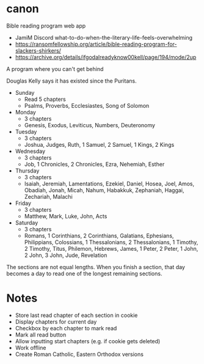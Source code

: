 # canon
Bible reading program web app

- JamiM Discord what-to-do-when-the-literary-life-feels-overwhelming
- https://ransomfellowship.org/article/bible-reading-program-for-slackers-shirkers/
- https://archive.org/details/ifgodalreadyknow00kell/page/194/mode/2up

A program where you can't get behind

Douglas Kelly says it has existed since the Puritans.

- Sunday
    - Read 5 chapters
    - Psalms, Proverbs, Ecclesiastes, Song of Solomon
- Monday
    - 3 chapters
    - Genesis, Exodus, Leviticus, Numbers, Deuteronomy
- Tuesday
    - 3 chapters
    - Joshua, Judges, Ruth, 1 Samuel, 2 Samuel, 1 Kings, 2 Kings
- Wednesday
    - 3 chapters
    - Job, 1 Chronicles, 2 Chronicles, Ezra, Nehemiah, Esther
- Thursday
    - 3 chapters
    - Isaiah, Jeremiah, Lamentations, Ezekiel, Daniel, Hosea, Joel, Amos, Obadiah, Jonah, Micah, Nahum, Habakkuk, Zephaniah, Haggai, Zechariah, Malachi
- Friday
    - 3 chapters
    - Matthew, Mark, Luke, John, Acts
- Saturday
    - 3 chapters
    - Romans, 1 Corinthians, 2 Corinthians, Galatians, Ephesians, Philippians, Colossians, 1 Thessalonians, 2 Thessalonians, 1 Timothy, 2 Timothy, Titus, Philemon, Hebrews, James, 1 Peter, 2 Peter, 1 John, 2 John, 3 John, Jude, Revelation

The sections are not equal lengths. When you finish a section, that day becomes a day to read one of the longest remaining sections.

# Notes
- Store last read chapter of each section in cookie
- Display chapters for current day
- Checkbox by each chapter to mark read
- Mark all read button
- Allow inputting start chapters (e.g. if cookie gets deleted)
- Work offline
- Create Roman Catholic, Eastern Orthodox versions